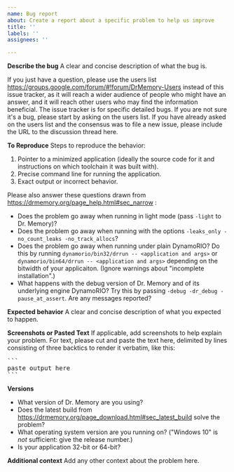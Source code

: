 ```yaml
---
name: Bug report
about: Create a report about a specific problem to help us improve
title: ''
labels: ''
assignees: ''

---
```


**Describe the bug**
A clear and concise description of what the bug is.

If you just have a question, please use the users list https://groups.google.com/forum/#!forum/DrMemory-Users instead of this issue tracker, as it will reach a wider audience of people who might have an answer, and it will reach other users who may find the information beneficial. The issue tracker is for specific detailed bugs. If you are not sure it's a bug, please start by asking on the users list.  If you have already asked on the users list and the consensus was to file a new issue, please include the URL to the discussion thread here.

**To Reproduce**
Steps to reproduce the behavior:
1. Pointer to a minimized application (ideally the source code for it and instructions on which toolchain it was built with).
2. Precise command line for running the application.
3. Exact output or incorrect behavior.

Please also answer these questions drawn from  https://drmemory.org/page_help.html#sec_narrow :
 - Does the problem go away when running in light mode (pass `-light` to Dr. Memory)?
 - Does the problem go away when running with the options `-leaks_only -no_count_leaks -no_track_allocs`?
 - Does the problem go away when running under plain DynamoRIO?  Do this by running `dynamorio/bin32/drrun -- <application and args>` or `dynamorio/bin64/drrun -- <application and args>` depending on the bitwidth of your applicaiton.  (Ignore warnings about "incomplete installation".)
 - What happens with the debug version of Dr. Memory and of its underlying engine DynamoRIO?  Try this by passing `-debug -dr_debug -pause_at_assert`.  Are any messages reported?

**Expected behavior**
A clear and concise description of what you expected to happen.

**Screenshots or Pasted Text**
If applicable, add screenshots to help explain your problem.  For text, please cut and paste the text here, delimited by lines consisting of three backtics to render it verbatim, like this:
<pre>
```
paste output here
```
</pre>

**Versions**
 - What version of Dr. Memory are you using?
 - Does the latest build from
https://drmemory.org/page_download.html#sec_latest_build solve the problem?
- What operating system version are you running on? ("Windows 10" is *not* sufficient: give the release number.)
- Is your application 32-bit or 64-bit?

**Additional context**
Add any other context about the problem here.
